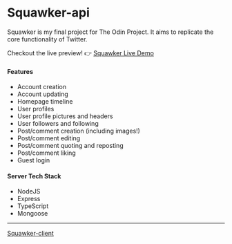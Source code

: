 # Squawker-api
Squawker is my final project for The Odin Project. It aims to replicate the core functionality of Twitter.

Checkout the live preview! 👉 [Squawker Live Demo]()

#### Features
- Account creation
- Account updating
- Homepage timeline
- User profiles
- User profile pictures and headers
- User followers and following
- Post/comment creation (including images!)
- Post/comment editing
- Post/comment quoting and reposting
- Post/comment liking
- Guest login

#### Server Tech Stack
- NodeJS
- Express
- TypeScript
- Mongoose

---
[Squawker-client](https://github.com/99slayer/squawker-client)
